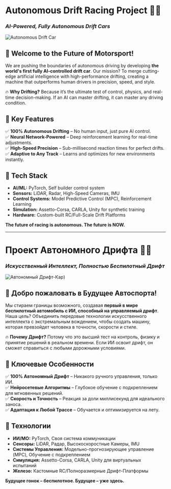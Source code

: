 # Autonomous Drift Racing Project 🚗💨  
### *AI-Powered, Fully Autonomous Drift Cars*  

![Autonomous Drift Car](https://i.ytimg.com/vi/yb5dzejTPyU/maxresdefault.jpg)  

## 🚀 **Welcome to the Future of Motorsport!**  
We are pushing the boundaries of autonomous driving by developing **the world's first fully AI-controlled drift car**. Our mission? To merge cutting-edge artificial intelligence with high-performance drifting, creating a machine that outperforms human drivers in precision, speed, and style.  

🔥 **Why Drifting?** Because it’s the ultimate test of control, physics, and real-time decision-making. If an AI can master drifting, it can master any driving condition.  

## 🔧 **Key Features**  
✅ **100% Autonomous Drifting** – No human input, just pure AI control.  
✅ **Neural Network-Powered** – Deep reinforcement learning for real-time adjustments.  
✅ **High-Speed Precision** – Sub-millisecond reaction times for perfect drifts.  
✅ **Adaptive to Any Track** – Learns and optimizes for new environments instantly.  

## 🤖 **Tech Stack**  
- **AI/ML:** PyTorch, Self builder control system
- **Sensors:** LiDAR, Radar, High-Speed Cameras, IMU  
- **Control Systems:** Model Predictive Control (MPC), Reinforcement Learning  
- **Simulation:** Assetto-Corsa, CARLA, Unity for synthetic training  
- **Hardware:** Custom-built RC/Full-Scale Drift Platforms  

**The future of racing is autonomous. The future is NOW.**  

---  

# Проект Автономного Дрифта 🚗💨  
### *Искусственный Интеллект, Полностью Беспилотный Дрифт*  

![Автономный Дрифт-Кар](https://i.ytimg.com/vi/yb5dzejTPyU/maxresdefault.jpg))  

## 🚀 **Добро пожаловать в Будущее Автоспорта!**  
Мы стираем границы возможного, создавая **первый в мире беспилотный автомобиль с ИИ, способный на управляемый дрифт**. Наша цель? Объединить передовые технологии искусственного интеллекта с экстремальным вождением, чтобы создать машину, которая превзойдет человека в точности, скорости и стиле.  

🔥 **Почему Дрифт?** Потому что это высший тест на контроль, физику и принятие решений в реальном времени. Если ИИ освоит дрифт, он сможет справиться с любыми дорожными условиями.  

## 🔧 **Ключевые Особенности**  
✅ **100% Автономный Дрифт** – Никакого ручного управления, только ИИ.  
✅ **Нейросетевые Алгоритмы** – Глубокое обучение с подкреплением для мгновенных решений.  
✅ **Скорость и Точность** – Реакция за доли миллисекунд для идеального заноса.  
✅ **Адаптация к Любой Трассе** – Обучается и оптимизируется на лету.  

## 🤖 **Технологии**  
- **ИИ/МО:** PyTorch, Своя система коммуникации
- **Сенсоры:** LiDAR, Радар, Высокоскоростные Камеры, IMU  
- **Системы Управления:** Модельно-прогнозирующее управление (MPC), Обучение с подкреплением  
- **Симуляция:** Assetto-Corsa, CARLA, Unity для виртуальных испытаний  
- **Железо:** Кастомные RC/Полноразмерные Дрифт-Платформы  

**Будущее гонок – беспилотное. Будущее – уже здесь.**
